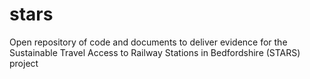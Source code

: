 # stars
Open repository of code and documents to deliver evidence for the Sustainable Travel Access to Railway Stations in Bedfordshire (STARS) project
